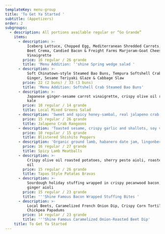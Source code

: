 ```yaml
---
templateKey: menu-group
title: 'To Get Ya Started '
subtitle: (Appetizers)
order: 2
subgroups:
  - description: All portions available regular or “Go Grande”
    items:
      - description: >-
          Iceberg Lettuce, Chopped Egg, Mediterranean Shredded Carrots, Roasted
          Beet Crema, Candied Bacon & Freight Farms Marjoram-Goat Cheese
          Vinaigrette
        price: 16 regular / 26 grande
        title: 'Menu Addition: ''shine Spring wedge salad '
      - description: >-
          Soft Chinatown-style Steamed Bao Buns, Tempura Softshell Crab, Pickled
          Ginger, Sesame Teriyaki Glaze & Cabbage Slaw 
        price: 22 (2 buns) / 33 (3 buns)
        title: 'Menu Addition: Softshell Crab Steamed Bao Buns'
      - description: >-
          Japanese ginger-sesame carrot vinaigrette, crispy olive oil roasted
          kale
        price: 10 regular / 14 grande
        title: Local Mixed Greens Salad
      - description: 'Sweet and spicy honey-sambal, real jalapeno crab filling'
        price: 15 regular / 26 grande
        title: Jalapeno Crab Rangoons
      - description: 'Toasted sesame, crispy garlic and shallots, soy vinaigrette'
        price: 10 regular / 15 grande
        title: Blistered Shishito Peppers
      - description: 'Organic ground lamb, habanero date jam, lingonberry (gluten free)'
        price: 16 regular / 27 grande
        title: Spicy Lamb Meatballs
      - description: >-
          Crispy olive oil roasted potatoes, sherry pesto aioli, roasted garlic
          oil
        price: 15 regular / 26 grande
        title: Tapas Style Patatas Bravas
      - description: >-
          Sourdough holiday stuffing wrapped in crispy pecanwood bacon, Candied
          ginger aioli 
        price: 15 regular / 23 grande
        title: '''Shine Famous Bacon Wrapped Stuffing Bites '
      - description: >-
          Local Beets, Caramelized French Onion Dip, Crispy Corn Tortillas,
          Chickpea Papadums
        price: 14 regular / 23 grande
        title: '''Shine Famous Caramelized Onion-Roasted Beet Dip'
    title: To Get Ya Started
---
```


